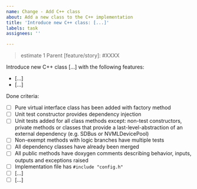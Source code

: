 ```yaml
---
name: Change - Add C++ class
about: Add a new class to the C++ implementation
title: 'Introduce new C++ class: [...]'
labels: task
assignees: ''

---
```

> estimate 1
Parent [feature/story]: #XXXX

Introduce new C++ class [...] with the following features:
- [...]
- [...]

Done criteria:

- [ ] Pure virtual interface class has been added with factory method
- [ ] Unit test constructor provides dependency injection
- [ ] Unit tests added for all class methods except: non-test
      constructors, private methods or classes that provide a
      last-level-abstraction of an external dependency (e.g. SDBus or
      NVMLDevicePool)
- [ ] Non-exempt methods with logic branches have multiple tests
- [ ] All dependency classes have already been merged
- [ ] All public methods have doxygen comments describing behavior,
      inputs, outputs and exceptions raised
- [ ] Implementation file has `#include "config.h"`
- [ ] [...]
- [ ] [...]

